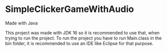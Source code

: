 # SimpleClickerGameWithAudio
Made with Java

This project was made with JDK 16 so it is recommended to use that, when trying to run the project.
To run the project you have to run Main.class in the bin folder, it is recommended to use an IDE like Eclipse for that purpose.


